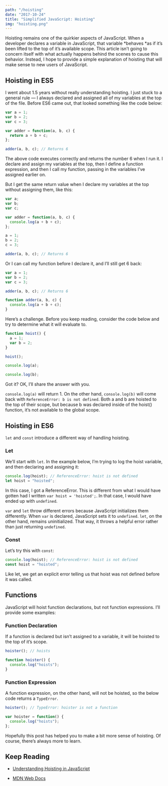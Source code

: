 ```yaml
---
path: "/hoisting"
date: "2017-10-24"
title: "Simplified JavaScript: Hoisting"
img: "hoisting.png"
---
```


Hoisting remains one of the quirkier aspects of JavaScript. When a developer declares a variable in JavaScript, that variable *behaves *as if it’s been lifted to the top of it’s available scope. This article isn’t going to concern itself with what actually happens behind the scenes to cause this behavior. Instead, I hope to provide a simple explanation of hoisting that will make sense to new users of JavaScript.

## Hoisting in ES5

I went about 1.5 years without really understanding hoisting. I just stuck to a general rule — I always declared and assigned all of my variables at the top of the file. Before ES6 came out, that looked something like the code below:

```js
var a = 1;
var b = 2;
var c = 3;

var adder = function(a, b, c) {
  return a + b + c;
};

adder(a, b, c); // Returns 6
```

The above code executes correctly and returns the number 6 when I run it. I declare and assign my variables at the top, then I define a function expression, and then I call my function, passing in the variables I’ve assigned earlier on.

But I get the same return value when I declare my variables at the top without assigning them, like this:

```js
var a;
var b;
var c;

var adder = function(a, b, c) {
  console.log(a + b + c);
};

a = 1;
b = 2;
c = 3;

adder(a, b, c); // Returns 6
```

Or I can call my function before I declare it, and I’ll still get 6 back:

```js
var a = 1;
var b = 2;
var c = 3;

adder(a, b, c); // Returns 6

function adder(a, b, c) {
  console.log(a + b + c);
}
```

Here’s a challenge. Before you keep reading, consider the code below and try to determine what it will evaluate to.

```js
function hoist() {
  a = 1;
  var b = 2;
}

hoist();

console.log(a);

console.log(b);
```

Got it? OK, I’ll share the answer with you.

`console.log(a)` will return 1. On the other hand, `console.log(b)` will come back with `ReferenceError: b is not defined`. Both a and b are hoisted to the top of their scope, but because b was declared inside of the hoist() function, it’s not available to the global scope.

## Hoisting in ES6

`let` and `const` introduce a different way of handling hoisting.

### Let

We’ll start with `let`. In the example below, I’m trying to log the hoist variable, and then declaring and assigning it:

```js
console.log(hoist); // ReferenceError: hoist is not defined
let hoist = "hoisted";
```

In this case, I got a ReferenceError. This is different from what I would have gotten had I written `var hoist = 'hoisted';`. In that case, I would have ended up with `undefined`.

`var` and `let` throw different errors because JavaScript initializes them differently. When `var` is declared, JavaScript sets it to `undefined`. `let`, on the other hand, remains uninitialized. That way, it throws a helpful error rather than just returning `undefined`.

### Const

Let’s try this with `const`:

```js
console.log(hoist); // ReferenceError: hoist is not defined
const hoist = "hoisted";
```

Like let, we get an explicit error telling us that hoist was not defined before it was called.

## Functions

JavaScript will hoist function declarations, but not function expressions. I’ll provide some examples:

### Function Declaration

If a function is declared but isn’t assigned to a variable, it will be hoisted to the top of it’s scope.

```js
hoister(); // hoists

function hoister() {
  console.log("hoists");
}
```

### Function Expression

A function expression, on the other hand, will not be hoisted, so the below code returns a `TypeError`.

```js
hoister(); // TypeError: hoister is not a function

var hoister = function() {
  console.log("hoists");
};
```

Hopefully this post has helped you to make a bit more sense of hoisting. Of course, there’s always more to learn.

## Keep Reading

- [Understanding Hoisting in JavaScript](https://scotch.io/tutorials/understanding-hoisting-in-javascript)

- [MDN Web Docs](https://developer.mozilla.org/en-US/docs/Glossary/Hoisting)

